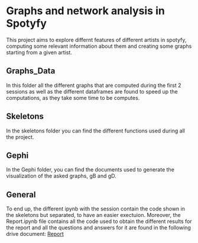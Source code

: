 # Graphs and network analysis in Spotyfy
This project aims to explore differnt features of different artists in spotyfy, computing some relevant information about them and creating 
some graphs starting from a given artist.

## Graphs_Data
In this folder all the different graphs that are computed during the first 2 sessions as well as the different dataframes are found to
speed up the computations, as they take some time to be computes.

## Skeletons
In the skeletons folder you can find the different functions used during all the project.

## Gephi
In the Gephi folder, you can find the documents used to generate the visualization of the asked graphs, gB and gD.

## General
To end up, the different ipynb with the session contain the code shown in the skeletons but separated, to have an easier exectuion.
Moreover, the Report.ipynb file contains all the code used to obtain the different results for the report and all the questions and
answers for it are found in the following drive document: 
[Report](https://docs.google.com/document/d/1nm7NoXlu6_njQ8feMCv5Bd3HWFRl8g7G2nJfQchA1ho/edit?usp=sharing)